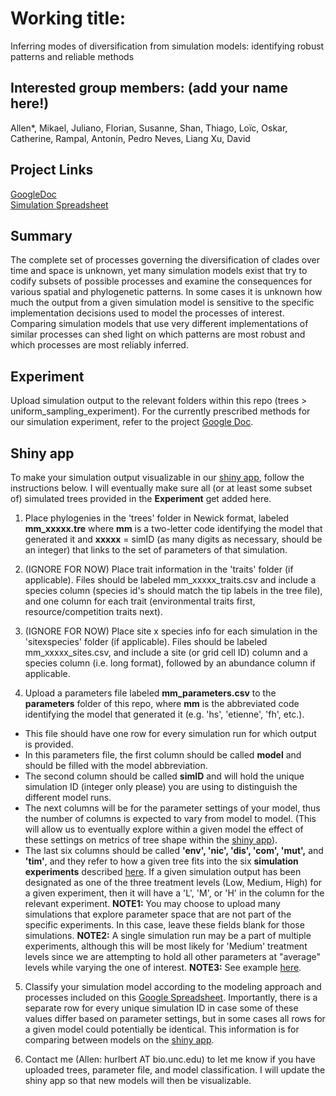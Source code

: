 # Working title: 
Inferring modes of diversification from simulation models: identifying robust patterns and reliable methods

## Interested group members: (add your name here!)
Allen*, Mikael, Juliano, Florian, Susanne, Shan, Thiago, Loïc, Oskar, Catherine, Rampal, Antonin, Pedro Neves, Liang Xu, David

## Project Links
[GoogleDoc](https://docs.google.com/document/d/1F9rXWp_DAleZarrXXYzAgbGqgjtE2dTUe7VqpxMdBW4/edit)  
[Simulation Spreadsheet](https://docs.google.com/spreadsheets/d/1pcUuINauW11cE5OpHVQf_ZuzHzhm2VJkCn7-lSEJXYI/edit?usp=sharing)

## Summary
The complete set of processes governing the diversification of clades over time and space is unknown, yet many simulation models exist that try to codify subsets of possible processes and examine the consequences for various spatial and phylogenetic patterns. In some cases it is unknown how much the output from a given simulation model is sensitive to the specific implementation decisions used to model the processes of interest. Comparing simulation models that use very different implementations of similar processes can shed light on which patterns are most robust and which processes are most reliably inferred.

## Experiment  
Upload simulation output to the relevant folders within this repo (trees > uniform_sampling_experiment). For the currently prescribed methods for our simulation experiment, refer to the project [Google Doc](https://docs.google.com/document/d/1F9rXWp_DAleZarrXXYzAgbGqgjtE2dTUe7VqpxMdBW4/edit).   

## Shiny app

To make your simulation output visualizable in our [shiny app](https://hurlbertlab.shinyapps.io/simulationstudy/), follow the instructions below. I will eventually make sure all (or at least some subset of) simulated trees provided in the **Experiment** get added here.  

1) Place phylogenies in the 'trees' folder in Newick format, labeled **mm_xxxxx.tre** where **mm** is a two-letter code identifying the model that generated it and 
**xxxxx** = simID (as many digits as necessary, should be an integer) that links to the set of parameters of that simulation.

2) (IGNORE FOR NOW) Place trait information in the 'traits' folder (if applicable). Files should be labeled mm_xxxxx_traits.csv and include a species column (species id's 
should match the tip labels in the tree file), and one column for each trait (environmental traits first, resource/competition traits next).

3) (IGNORE FOR NOW) Place site x species info for each simulation in the 'sitexspecies' folder (if applicable). Files should be labeled mm_xxxxx_sites.csv, and include a 
site (or grid cell ID) column and a species column (i.e. long format), followed by an abundance column if applicable.

4) Upload a parameters file labeled **mm_parameters.csv** to the **parameters** folder of this repo, where **mm** is the abbreviated code identifying the model that generated it (e.g. 'hs', 'etienne', 'fh', etc.).   
* This file should have one row for every simulation run for which output is provided.  
* In this parameters file, the first column should be called **model** and should be filled with the model abbreviation.  
* The second column should be called **simID** and will hold the unique simulation ID (integer only please) you are using to distinguish the different model runs.  
* The next columns will be for the parameter settings of your model, thus the number of columns is expected to vary from model to model. (This will allow us to eventually explore within a given model the effect of these settings on metrics of tree shape within the [shiny app](https://hurlbertlab.shinyapps.io/simulationstudy/)).  
* The last six columns should be called **'env', 'nic', 'dis', 'com', 'mut',** and **'tim'**, and they refer to how a given tree fits into the six **simulation experiments** described [here](https://github.com/sELDIG/SimulationStudy/blob/master/experiments/experiments.md). If a given simulation output has been designated as one of the three treatment levels (Low, Medium, High) for a given experiment, then it will have a 'L', 'M', or 'H' in the column for the relevant experiment. **NOTE1:** You may choose to upload many simulations that explore parameter space that are not part of the specific experiments. In this case, leave these fields blank for those simulations. **NOTE2:** A single simulation run may be a part of multiple experiments, although this will be most likely for 'Medium' treatment levels since we are attempting to hold all other parameters at "average" levels while varying the one of interest. **NOTE3:** See example [here](https://github.com/sELDIG/SimulationStudy/blob/master/parameters/hs_parameters.csv).    

5) Classify your simulation model according to the modeling approach and processes included on this [Google Spreadsheet](https://docs.google.com/spreadsheets/d/1pcUuINauW11cE5OpHVQf_ZuzHzhm2VJkCn7-lSEJXYI/edit#gid=2047946073). Importantly, there is a separate row for every unique simulation ID in case some of these values differ based on parameter settings, but in some cases all rows for a given model could potentially be identical. This information is for comparing between models on the [shiny app](https://hurlbertlab.shinyapps.io/simulationstudy/).

6) Contact me (Allen: hurlbert AT bio.unc.edu) to let me know if you have uploaded trees, parameter file, and model classification. I will update the shiny app so that new models will then be visualizable.
